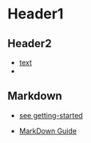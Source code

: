 # Header1
## Header2
- [text](https://www.xxx.com)
- []()



## Markdown

- [see getting-started](https://docs.github.com/en/github/writing-on-github/getting-started-with-writing-and-formatting-on-github/basic-writing-and-formatting-syntax)

- [MarkDown Guide](https://www.markdownguide.org/basic-syntax/)
